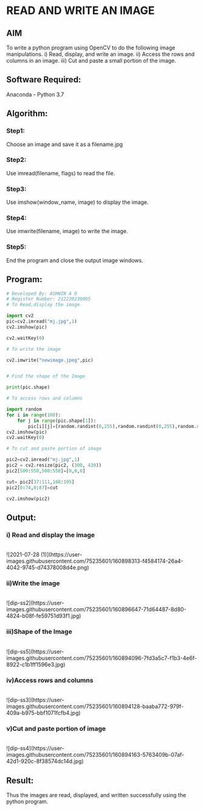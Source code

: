 # READ AND WRITE AN IMAGE
## AIM
To write a python program using OpenCV to do the following image manipulations.
i) Read, display, and write an image.
ii) Access the rows and columns in an image.
iii) Cut and paste a small portion of the image.

## Software Required:
Anaconda - Python 3.7
## Algorithm:
### Step1:
Choose an image and save it as a filename.jpg
### Step2:
Use imread(filename, flags) to read the file.
### Step3:
Use imshow(window_name, image) to display the image.
### Step4:
Use imwrite(filename, image) to write the image.
### Step5:
End the program and close the output image windows.
## Program:
```python
# Developed By: ASHWIN A O
# Register Number: 212220230005
# To Read,display the image

import cv2
pic=cv2.imread("mj.jpg",1)
cv2.imshow(pic)

cv2.waitKey(0)

# To write the image

cv2.imwrite("newimage.jpeg",pic)


# Find the shape of the Image

print(pic.shape)

# To access rows and columns

import random
for i in range(100):
    for j in range(pic.shape[1]):
        pic[i][j]=[random.randint(0,255),random.randint(0,255),random.randint(0,255)]
cv2.imshow(pic)
cv2.waitKey(0)

# To cut and paste portion of image

pic2=cv2.imread("mj.jpg",1)
pic2 = cv2.resize(pic2, (300, 430))
pic2[500:550,500:550]=[0,0,0]

cut= pic2[37:111,108:195]
pic2[0:74,0:87]=cut

cv2.imshow(pic2)
```




## Output:

### i) Read and display the image

<br>
![2021-07-28 (1)](https://user-images.githubusercontent.com/75235601/160898313-f4584174-26a4-4042-9745-d74378008d4e.png)

<br>

### ii)Write the image

<br>
![dip-ss2](https://user-images.githubusercontent.com/75235601/160896647-71d64487-8d80-4824-b08f-fe59751d93f1.jpg)

<br>

### iii)Shape of the Image

<br>
![dip-ss5](https://user-images.githubusercontent.com/75235601/160894096-7fd3a5c7-f1b3-4e6f-8922-c1b1ff1596e3.jpg)
<br>

### iv)Access rows and columns

<br>
![dip-ss3](https://user-images.githubusercontent.com/75235601/160894128-baaba772-979f-409a-b975-bbf1071fcfb4.jpg)
<br>

### v)Cut and paste portion of image

<br>
![dip-ss4](https://user-images.githubusercontent.com/75235601/160894163-5763409b-07af-42d1-920c-8f38574dc14d.jpg)
<br>

## Result:
Thus the images are read, displayed, and written successfully using the python program.

